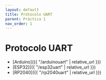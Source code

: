 ```yaml
---
layout: default
title: Prótocolo UART
parent: Práctica 1
nav_order: 1
---
```


# Protocolo UART

- [Arduino]({{ "/arduinouart" | relative_url }})
- [ESP32]({{ "/esp32uart" | relative_url }})
- [RP2040]({{ "/rp2040uart" | relative_url }})
